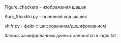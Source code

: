 Figure_checkers - изображения шашек

Kurs_Shashki.py - основной код шашек

shifr.py - файл с шифрованием/дешифрованием

Запись зашифрованных данных заносится в login.txt
